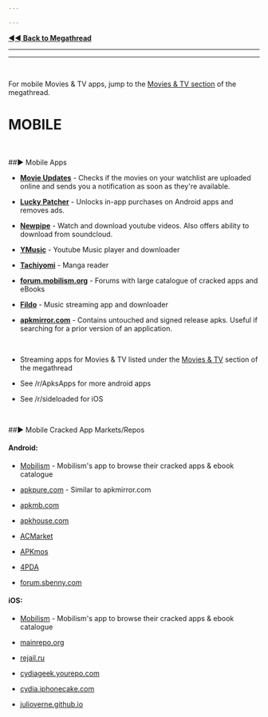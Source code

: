 ---
---
[◄◄ **Back to Megathread**](https://www.reddit.com/r/Piracy/wiki/megathread)

---
---

&nbsp;

For mobile Movies & TV apps, jump to the [Movies & TV section](https://www.reddit.com/r/Piracy/wiki/megathread/movies_and_tv) of the megathread.



# MOBILE

&nbsp;




##► Mobile Apps

* [**Movie Updates**](https://play.google.com/?id=com.tashila.movieupdates) -  Checks if the movies on your watchlist are uploaded online and sends you a notification as soon as they're available.

* [**Lucky Patcher**](https://www.luckypatchers.com/) - Unlocks in-app purchases on Android apps and removes ads.

* [**Newpipe**](https://newpipe.schabi.org/) - Watch and download youtube videos. Also offers ability to download from soundcloud.

* [**YMusic**](https://forum.xda-developers.com/android/apps-games/app-youtube-music-sound-stream-youtubes-t3399722) - Youtube Music player and downloader

* [**Tachiyomi**](https://github.com/inorichi/tachiyomi) - Manga reader

* [**forum.mobilism.org**](https://forum.mobilism.org/index.php) - Forums with large catalogue of cracked apps and eBooks

* [**Fildo**](https://fildo.net/android/en/#) - Music streaming app and downloader

* [**apkmirror.com**](https://www.apkmirror.com/) - Contains untouched and signed release apks. Useful if searching for a prior version of an application.

&nbsp;

* Streaming apps for Movies & TV listed under the [Movies & TV](https://www.reddit.com/r/Piracy/wiki/megathread/movies_and_tv) section of the megathread

* See /r/ApksApps for more android apps

* See /r/sideloaded for iOS


&nbsp;




##► Mobile Cracked App Markets/Repos

#### Android:

* [Mobilism](https://forum.mobilism.org/viewforum.php?f=1&sid=de0c8bc8562b4de21af5092ee62b8a86) - Mobilism's app to browse their cracked apps & ebook catalogue

* [apkpure.com](https://apkpure.com/) - Similar to apkmirror.com

* [apkmb.com](https://apkmb.com/)

* [apkhouse.com](https://apkhouse.com/)

* [ACMarket](https://acmarket.net/)

* [APKmos](https://apkmos.com/)

* [4PDA](https://4pda.ru/forum/)

* [forum.sbenny.com](https://forum.sbenny.com/)



#### iOS:

* [Mobilism](https://forum.mobilism.org/viewforum.php?f=1&sid=de0c8bc8562b4de21af5092ee62b8a86) - Mobilism's app to browse their cracked apps & ebook catalogue

* [mainrepo.org](https://mainrepo.org/)

* [rejail.ru](https://rejail.ru/)

* [cydiageek.yourepo.com](https://cydiageek.yourepo.com/)

* [cydia.iphonecake.com](https://cydia.kiiimo.org)

* [julioverne.github.io](https://cydia.kiiimo.org)

&nbsp;